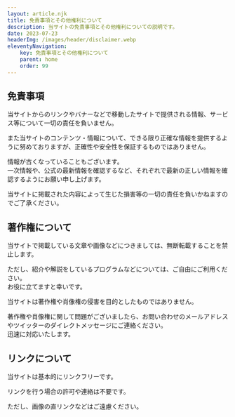 ```yaml
---
layout: article.njk
title: 免責事項とその他権利について
description: 当サイトの免責事項とその他権利についての説明です。
date: 2023-07-23
headerImg: /images/header/disclaimer.webp
eleventyNavigation:
    key: 免責事項とその他権利について
    parent: home
    order: 99
---
```


## 免責事項

当サイトからのリンクやバナーなどで移動したサイトで提供される情報、サービス等について一切の責任を負いません。

また当サイトのコンテンツ・情報について、できる限り正確な情報を提供するように努めておりますが、正確性や安全性を保証するものではありません。

情報が古くなっていることもございます。  
一次情報や、公式の最新情報を確認するなど、それぞれで最新の正しい情報を確認するようにお願い申し上げます。

当サイトに掲載された内容によって生じた損害等の一切の責任を負いかねますのでご了承ください。

## 著作権について

当サイトで掲載している文章や画像などにつきましては、無断転載することを禁止します。

ただし、紹介や解説をしているプログラムなどについては、ご自由にご利用ください。  
お役に立てますと幸いです。

当サイトは著作権や肖像権の侵害を目的としたものではありません。

著作権や肖像権に関して問題がございましたら、お問い合わせのメールアドレスやツイッターのダイレクトメッセージにご連絡ください。  
迅速に対応いたします。

## リンクについて

当サイトは基本的にリンクフリーです。

リンクを行う場合の許可や連絡は不要です。

ただし、画像の直リンクなどはご遠慮ください。
